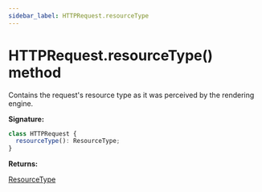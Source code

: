 ```yaml
---
sidebar_label: HTTPRequest.resourceType
---
```


# HTTPRequest.resourceType() method

Contains the request's resource type as it was perceived by the rendering engine.

**Signature:**

```typescript
class HTTPRequest {
  resourceType(): ResourceType;
}
```

**Returns:**

[ResourceType](./puppeteer.resourcetype.md)
